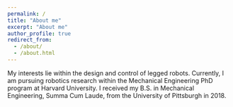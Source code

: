 ```yaml
---
permalink: /
title: "About me"
excerpt: "About me"
author_profile: true
redirect_from: 
  - /about/
  - /about.html
---
```


My interests lie within the design and control of legged robots. Currently, I am pursuing robotics research within the Mechanical Engineering PhD program at Harvard University.
I received my B.S. in Mechanical Engineering, Summa Cum Laude, from the University of Pittsburgh in 2018.
